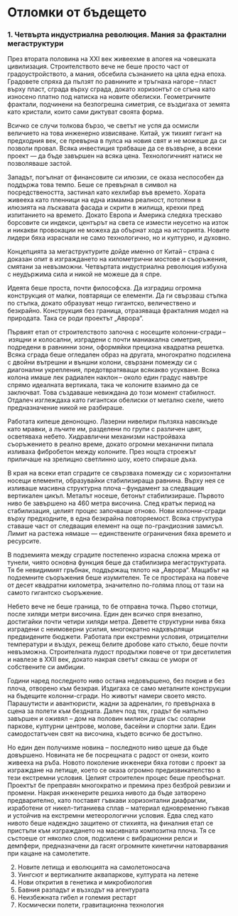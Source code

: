 # Отломки от бъдещето

### 1. Четвърта индустриална революция. Mания за фрактални мегаструктури

През втората половина на XXI век живеехме в апогея на човешката цивилизация. Строителството вече не беше просто част от градоустройството, а мания, обсебила съзнанието на цяла една епоха. Градовете спряха да пълзят по равнините и тръгнаха нагоре – пласт върху пласт, сграда върху сграда, докато хоризонтът се сгъна като износено платно под натиска на новите обелиски. Геометричните фрактали, подчинени на безпогрешна симетрия, се въздигаха от земята като кристали, които сами диктуват своята форма.

Всичко се случи толкова бързо, че светът не успя да осмисли величието на това инженерно извисяване. Китай, уж тихият гигант на предходния век, се превърна в пулса на новия свят и не можеше да си позволи провал. Всяка инвестиция трябваше да се възвърне, а всеки проект — да бъде завършен на всяка цена. Технологичният натиск не позволяваше застой.

Западът, погълнат от финансовите си илюзии, се оказа неспособен да поддържа това темпо. Беше се превърнал в символ на посредствеността, застинал като кехлибар във времето. Хората живееха като пленници на една измамна реалност, потопени в илюзията на лъскавата фасада и скрити в жилища, крехки пред изпитанието на времето. Докато Европа и Америка следяха трескаво борсовите си индекси, центърът на света се измести неусетно на изток и никакви провокации не можеха да обърнат хода на историята. Новите лидери бяха израснали не само технологично, но и културно, и духовно.

Концепцията за мегаструктурите дойде именно от Китай – страна с доказан опит в изграждането на километрични мостове и съоръжения, смятани за невъзможни. Четвъртата индустриална революция избухна с неудържима сила и никой не можеше да я спре.

Идеята беше проста, почти философска. Да изградиш огромна конструкция от малки, повтарящи се елементи. Да ги свързваш стъпка по стъпка, докато образуват нещо гигантско, величествено и безкрайно. Конструкция без граница, отразяваща фракталния модел на природата. Така се роди проектът „Аврора“.

Първият етап от строителството започна с носещите колонни-сгради – изящни и колосални, изградени с почти маниакална симетрия, подредени в равнинни зони, оформяйки прецизна квадратна решетка. Всяка сграда беше огледален образ на другата, многократно подсилена с двойни вътрешни и външни колони, свързани помежду си с диагонални укрепления, предотвратяващи всякакво усукване. Всяка колона имаше лек радиален наклон – около един градус навътре спрямо идеалната вертикала, така че колоните взаимно да се заключват. Това създаваше невиждана до този момент стабилност. Отдалеч изглеждаха като гигантски обелиски от метално скеле, чието предназначение никой не разбираше.

Работата кипеше денонощно. Лазерни нивелири пълзяха навсякъде като мравки, а лъчите им, разделени по групи с различен цвят, осветяваха небето. Хидравлични механизми настройваха съоръжението в реално време, докато огромни механични пипала изливаха фибробетон между колоните. През нощта строежът приличаше на зрелищно светлинно шоу, което спираше дъха.

В края на всеки етап сградите се свързваха помежду си с хоризонтални носещи елементи, образувайки стабилизираща равнина. Върху нея се изливаше масивна структурна плоча – фундамент за следващия вертикален цикъл. Металът носеше, бетонът стабилизираше. Първото ниво бе завършено на 460 метра височина. След кратък период на стабилизация, целият процес започваше отново. Нови колонни-сгради върху предходните, в една безкрайна повторяемост. Всяка структура ставаше част от следващия елемент на още по-грандиозния замисъл. Лимит на растежа нямаше — единствените ограничения бяха времето и ресурсите.

В подземията между сградите постепенно израсна сложна мрежа от тунели, чиято основна функция беше да стабилизира мегаструктурата. Тя бе невидимият гръбнак, поддържащ тялото на „Аврора“. Мащабът на подземните съоръжения беше изумителен. Те се простираха на повече от десет квадратни километра, значително по-голяма площ от тази на самото гигантско съоръжение.

Небето вече не беше граница, то бе отправна точка. Първо стотици, после хиляди метри височина. Един ден всичко спря внезапно, достигайки почти четири хиляди метра. Деветте структурни нива бяха изградени с неимоверни усилия, многократно надхвърлящи предвидените бюджети. Работата при екстремни условия, отрицателни температури и въздух, режещ белите дробове като стъкло, беше почти невъзможна. Строителната лудост продължи повече от три десетилетия и навлезе в XXII век, докато накрая светът сякаш се умори от собствените си амбиции.

Години наред последното ниво остана недовършено, без покрив и без плоча, отворено към безкрая. Издигаха се само металните конструкции на бъдещите колонни-сгради. Но животът намери своето място. Парашутисти и авантюристи, жадни за адреналин, го превърнаха в сцена за полети към бездната. Далеч под тях, градът бе напълно завършен и оживял – дом на половин милион души със соларни паркове, културни центрове, молове, басейни и спортни зали. Един самодостатъчен свят на височина, където всичко бе достъпно.

Но един ден получихме новина – последното ниво щеше да бъде довършено. Новината не бе посрещната с радост от онези, които живееха на ръба. Новото поколение инженери бяха готови с проект за изграждане на летище, което се оказа огромно предизвикателство в тези екстремни условия. Целият строителен процес беше преобърнат. Проектът бе преправян многократно и премина през безброй ревизии и промени. Накрая инженерите решиха нивото да бъде затворено предварително, като поставят гъвкави хоризонтални диафрагми, изработени от никел-титаниева сплав – материал едновременно гъвкав и устойчив на екстремни метеорологични условия. Едва след като нивото беше надеждно защитено от стихията, на финалния етап се пристъпи към изграждането на масивната композитна плоча. Тя се състоеше от няколко слоя, подсилени с вибрационни релси и демпфери, предназначени да гасят огромните кинетични натоварвания при кацане на самолетите.

2. Новите летища и еволюцията на самолетоносача
3. Уингсют и вертикалните аквапаркове, културата на летене
4. Нови открития в генетика и микробиология
5. Бавния разпадът и възходът на агентурата
6. Неизбежната гибел и големия рестарт
7. Космически полети, гравитационна технология

